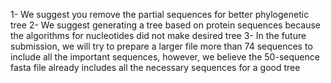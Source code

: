1- We suggest you remove the partial sequences for better phylogenetic tree
2- We suggest generating a tree based on protein sequences because the algorithms for nucleotides did not make desired tree
3- In the future submission, we will try to prepare a larger file more than 74 sequences to include all the important sequences, however, we believe the 50-sequence fasta file already includes all the necessary sequences for a good tree
